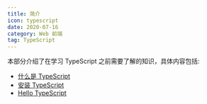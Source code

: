 ```yaml
---
title: 简介
icon: typescript
date: 2020-07-16
category: Web 前端
tag: TypeScript
---
```


本部分介绍了在学习 TypeScript 之前需要了解的知识，具体内容包括:

<!-- more -->

- [什么是 TypeScript](what-is-typescript.md)
- [安装 TypeScript](get-typescript.md)
- [Hello TypeScript](hello-typescript.md)
